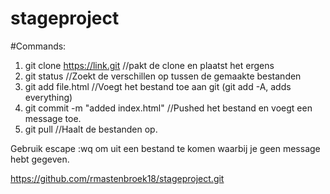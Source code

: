 # stageproject

#Commands:
1. git clone https://link.git
//pakt de clone en plaatst het ergens
2. git status
//Zoekt de verschillen op tussen de gemaakte bestanden
3. git add file.html
//Voegt het bestand toe aan git (git add -A, adds everything)
4. git commit -m "added index.html"
//Pushed het bestand en voegt een message toe.
5. git pull
//Haalt de bestanden op.

Gebruik escape :wq
om uit een bestand te komen waarbij je geen message
hebt gegeven.

https://github.com/rmastenbroek18/stageproject.git
